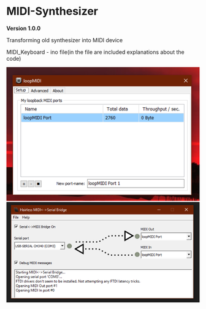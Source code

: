 # MIDI-Synthesizer
**Version 1.0.0**

Transforming old synthesizer into MIDI device

  MIDI_Keyboard - ino file(in the file are included explanations about the code)



![](images/loopMIDI.PNG)
![](images/Hairless-MIDI_Serial.PNG)
